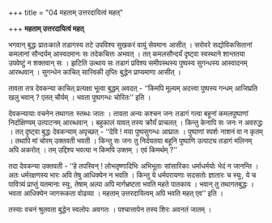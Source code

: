 +++
title = "04 महताम् उत्तरदायित्वं महत्"

+++
**महताम् उत्तरदायित्वं महत्**

भगवान् बुद्धः प्रातःकाले तडागस्य तटे उपविश्य सुखकरं वायुं सेवमानः आसीत् । सरोवरे सद्योविकसितानां कमलानां सौन्दर्यम् आस्वदमानः सः तदेकचित्तः अभवत् । तत् कमलसौन्दर्यं दृष्ट्वा स्वस्थाने शान्ततया उपवेष्टुं न शक्तवान् सः । झटिति उत्थाय सः तडागं प्रविश्य समीपस्थस्य पुष्पस्य सुगन्धस्य आस्वादनम् आरब्धवान् । सुगन्धेन काचित् सात्त्विकी तृप्तिः बुद्धेन प्राप्यमाणा आसीत् ।

तावता तत्र देवकन्या काचित् प्रत्यक्षा भूत्वा बुद्धम् अवदत् - ‘‘किमपि मूल्यम् अदत्त्वा पुष्पस्य गन्धम् आजिघ्रति खलु भवान् ? एतत् चौर्यम् । भवता पुष्पगन्धः चोरितः’’ इति ।

देवकन्यायाः वचनेन तथागतः स्तब्धः जातः । तावता अन्यः कश्चन जनः तडागं गत्वा बहूनां कमलपुष्पाणां निर्दाक्षिण्यम् उत्पाटनम् आरब्धवान् । बहुकालं यावत् तस्य क्रौर्यं प्राचलत् । किन्तु केनापि सः जनः न अवरुद्धः । तत् दृष्ट्वा बुद्धः देवकन्याम् अपृच्छत् - ‘‘देवि ! मया पुष्पसुगन्धः आघ्रातः । पुष्पाणां स्पर्शः नाशनं वा न कृतम् । तथापि मां चोरम् उक्तवती भवती । किन्तु सः जनः तु निर्दयतया बहूनि पुष्पाणि उत्पाट्य तडागं मलिनम् अपि अकरोत् । तम् उद्दिश्य भवत्या न किमपि उक्तम् । एवं  किमर्थम् ?’’

तदा देवकन्या उक्तवती - ‘‘हे तपस्विन् ! लोभतृष्णादिभिः अभिभूताः सांसारिकाः धर्माधर्मयोः भेदं न जानन्ति । अतः धर्मरक्षणस्य भारः अपि तेषु आधिक्येन न भवति । किन्तु ये धर्मपरायणाः सदसतोः ज्ञातारः च स्युः, ये च पावित्र्यं प्राप्तुं यतमानाः स्युः, तेषाम् अल्पा अपि मार्गभ्रष्टता भवति महते पातकाय । भवान् तु तथागतबुद्धः । भवता आधिक्येन जागरूकता वोढव्या । महताम् उत्तरदायित्वम् अपि भवति महत् एव’’ इति ।

तस्याः वचनं श्रुतवता बुद्धेन स्वलोपः अवगतः । पश्चात्तापेन तस्य शिरः अवनतं जातम् ।


